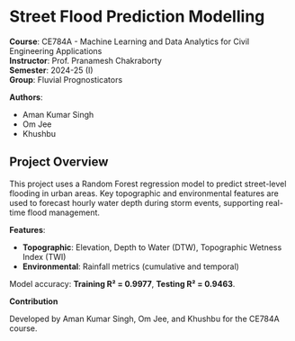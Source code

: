 # Street Flood Prediction Modelling

**Course**: CE784A - Machine Learning and Data Analytics for Civil Engineering Applications  
**Instructor**: Prof. Pranamesh Chakraborty  
**Semester**: 2024-25 (I)  
**Group**: Fluvial Prognosticators  

**Authors**:  
- Aman Kumar Singh  
- Om Jee  
- Khushbu  

## Project Overview

This project uses a Random Forest regression model to predict street-level flooding in urban areas. Key topographic and environmental features are used to forecast hourly water depth during storm events, supporting real-time flood management.

**Features**:
- **Topographic**: Elevation, Depth to Water (DTW), Topographic Wetness Index (TWI)
- **Environmental**: Rainfall metrics (cumulative and temporal)

Model accuracy: **Training R² = 0.9977**, **Testing R² = 0.9463**.

**Contribution**

Developed by Aman Kumar Singh, Om Jee, and Khushbu for the CE784A course.
